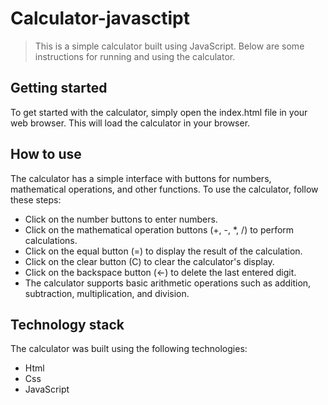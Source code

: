 # Calculator-javasctipt

> This is a simple calculator built using JavaScript. Below are some instructions for running and using the calculator.

## Getting started
To get started with the calculator, simply open the index.html file in your web browser. This will load the calculator in your browser.

## How to use
The calculator has a simple interface with buttons for numbers, mathematical operations, and other functions. To use the calculator, follow these steps:

- Click on the number buttons to enter numbers.
- Click on the mathematical operation buttons (+, -, *, /) to perform calculations.
- Click on the equal button (=) to display the result of the calculation.
- Click on the clear button (C) to clear the calculator's display.
- Click on the backspace button (<-) to delete the last entered digit.
- The calculator supports basic arithmetic operations such as addition, subtraction, multiplication, and division.

## Technology stack
The calculator was built using the following technologies:

- Html
- Css
- JavaScript
